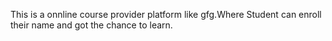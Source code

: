 This is a onnline course provider platform like gfg.Where Student can enroll their name and got the chance to learn.

